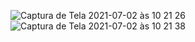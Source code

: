 ![Captura de Tela 2021-07-02 às 10 21 26](https://user-images.githubusercontent.com/69546564/124281704-5cf61680-db20-11eb-821a-3898f99d42b4.png)![Captura de Tela 2021-07-02 às 10 21 38](https://user-images.githubusercontent.com/69546564/124281866-8c0c8800-db20-11eb-965b-f2d2b73b16e9.png)


